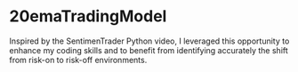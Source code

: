 # 20emaTradingModel
Inspired by the SentimenTrader Python video, I leveraged this opportunity to enhance my coding skills and to benefit from identifying accurately the shift from risk-on to risk-off environments.

